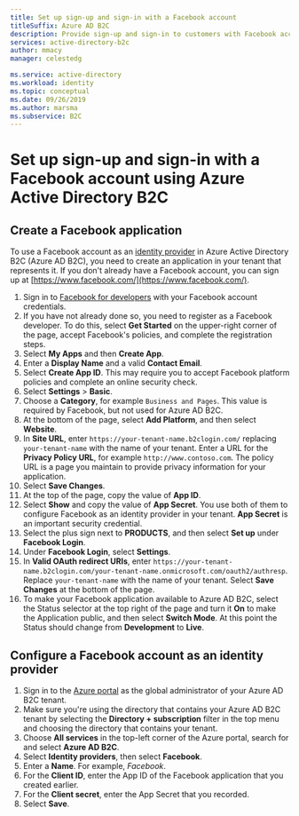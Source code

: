 ```yaml
---
title: Set up sign-up and sign-in with a Facebook account
titleSuffix: Azure AD B2C
description: Provide sign-up and sign-in to customers with Facebook accounts in your applications using Azure Active Directory B2C.
services: active-directory-b2c
author: mmacy
manager: celestedg

ms.service: active-directory
ms.workload: identity
ms.topic: conceptual
ms.date: 09/26/2019
ms.author: marsma
ms.subservice: B2C
---
```


# Set up sign-up and sign-in with a Facebook account using Azure Active Directory B2C

## Create a Facebook application

To use a Facebook account as an [identity provider](authorization-code-flow.md) in Azure Active Directory B2C (Azure AD B2C), you need to create an application in your tenant that represents it. If you don't already have a Facebook account, you can sign up at [https://www.facebook.com/](https://www.facebook.com/).

1. Sign in to [Facebook for developers](https://developers.facebook.com/) with your Facebook account credentials.
1. If you have not already done so, you need to register as a Facebook developer. To do this, select **Get Started** on the upper-right corner of the page, accept Facebook's policies, and complete the registration steps.
1. Select **My Apps** and then **Create App**.
1. Enter a **Display Name** and a valid **Contact Email**.
1. Select **Create App ID**. This may require you to accept Facebook platform policies and complete an online security check.
1. Select **Settings** > **Basic**.
1. Choose a **Category**, for example `Business and Pages`. This value is required by Facebook, but not used for Azure AD B2C.
1. At the bottom of the page, select **Add Platform**, and then select **Website**.
1. In **Site URL**, enter `https://your-tenant-name.b2clogin.com/` replacing `your-tenant-name` with the name of your tenant. Enter a URL for the **Privacy Policy URL**, for example `http://www.contoso.com`. The policy URL is a page you maintain to provide privacy information for your application.
1. Select **Save Changes**.
1. At the top of the page, copy the value of **App ID**.
1. Select **Show** and copy the value of **App Secret**. You use both of them to configure Facebook as an identity provider in your tenant. **App Secret** is an important security credential.
1. Select the plus sign next to **PRODUCTS**, and then select **Set up** under **Facebook Login**.
1. Under **Facebook Login**, select **Settings**.
1. In **Valid OAuth redirect URIs**, enter `https://your-tenant-name.b2clogin.com/your-tenant-name.onmicrosoft.com/oauth2/authresp`. Replace `your-tenant-name` with the name of your tenant. Select **Save Changes** at the bottom of the page.
1. To make your Facebook application available to Azure AD B2C, select the Status selector at the top right of the page and turn it **On** to make the Application public, and then select **Switch Mode**.  At this point the Status should change from **Development** to **Live**.

## Configure a Facebook account as an identity provider

1. Sign in to the [Azure portal](https://portal.azure.com/) as the global administrator of your Azure AD B2C tenant.
1. Make sure you're using the directory that contains your Azure AD B2C tenant by selecting the **Directory + subscription** filter in the top menu and choosing the directory that contains your tenant.
1. Choose **All services** in the top-left corner of the Azure portal, search for and select **Azure AD B2C**.
1. Select **Identity providers**, then select **Facebook**.
1. Enter a **Name**. For example, *Facebook*.
1. For the **Client ID**, enter the App ID of the Facebook application that you created earlier.
1. For the **Client secret**, enter the App Secret that you recorded.
1. Select **Save**.

